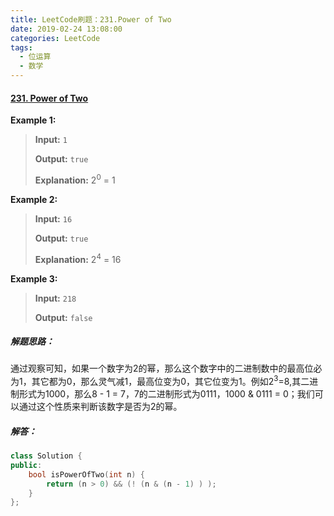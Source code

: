 ```yaml
---
title: LeetCode刷题：231.Power of Two
date: 2019-02-24 13:08:00
categories: LeetCode
tags:
  - 位运算
  - 数学
---
```

#### [231\. Power of Two](https://leetcode-cn.com/problems/power-of-two/)
**Example 1:**
>**Input:** `1`
>
>**Output:** `true `
>
>**Explanation:** 2<sup>0</sup> = 1

**Example 2:**
>**Input:** `16`
>
>**Output:** `true`
>
>**Explanation:** 2<sup>4</sup> = 16

**Example 3:**
>**Input:** `218`
>
>**Output:** `false`

##### 解题思路：
通过观察可知，如果一个数字为2的幂，那么这个数字中的二进制数中的最高位必为1，其它都为0，那么灵气减1，最高位变为0，其它位变为1。例如2<sup>3</sup>=8,其二进制形式为1000，那么8 - 1 = 7，7的二进制形式为0111，1000 & 0111 = 0；我们可以通过这个性质来判断该数字是否为2的幂。
##### 解答：
```cpp
class Solution {
public:
    bool isPowerOfTwo(int n) {
        return (n > 0) && (! (n & (n - 1) ) );
    }
};
```